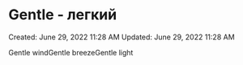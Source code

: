 # Gentle - легкий

Created: June 29, 2022 11:28 AM
Updated: June 29, 2022 11:28 AM

Gentle windGentle breezeGentle light